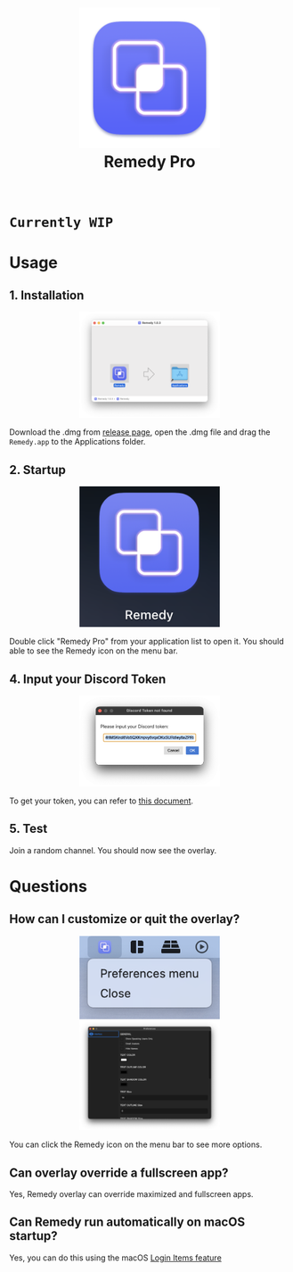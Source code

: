 <h1 align="center">
  <a href="https://github.com/Naozumi520/discordOverlayMac"><img style='height: 50%; width: 50%; object-fit: contain' src="./src/icon/favicon.png" avtar_c_icon" width="200"></a>
  <br>
  Remedy Pro
  <br>
  <br>
</h1>

# `Currently WIP`

# Usage  

## 1. Installation  
<p align="center">
  <img style='height: 50%; width: 50%; object-fit: contain' src="src/image/Remedy_dmg.png" />
</p>

Download the .dmg from [release page](https://github.com/Naozumi520/discordOverlayMac/releases/edit/untagged-1f72c3ba8b82418ca30a), open the .dmg file and drag the `Remedy.app` to the Applications folder.  
  
## 2. Startup  
<p align="center">
  <img style='height: 50%; width: 50%; object-fit: contain' src="src/image/Remedy_ico.png" />
</p>

Double click "Remedy Pro" from your application list to open it. You should able to see the Remedy icon on the menu bar.     

## 4. Input your Discord Token  
<p align="center">
  <img style='height: 50%; width: 50%; object-fit: contain' src="src/image/token.png" />
</p>

To get your token, you can refer to [this document](https://github.com/aiko-chan-ai/discord.js-selfbot-v13#get-token-).  

## 5. Test  
Join a random channel. You should now see the overlay.  

# Questions

## How can I customize or quit the overlay?  
<p align="center">
  <img style='height: 50%; width: 50%; object-fit: contain' src="src/image/menu.png" />
  <img style='height: 50%; width: 50%; object-fit: contain' src="src/image/preferences.png" />
</p>

You can click the Remedy icon on the menu bar to see more options.

## Can overlay override a fullscreen app?  
Yes, Remedy overlay can override maximized and fullscreen apps.

## Can Remedy run automatically on macOS startup?  
Yes, you can do this using the macOS [Login Items feature](https://www.idownloadblog.com/2015/03/24/apps-launch-system-startup-mac/)